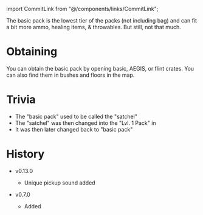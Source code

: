 import CommitLink from "@/components/links/CommitLink";

The basic pack is the lowest tier of the packs (not including bag) and can fit a bit more ammo, healing items, & throwables. But still, not that much. 

# Obtaining

You can obtain the basic pack by opening basic, AEGIS, or flint crates. You can also find them in bushes and floors in the map. 

# Trivia 

 - The "basic pack" used to be called the "satchel"
 - The "satchel" was then changed into the "Lvl. 1 Pack" in <CommitLink sha="1da8f75e"/>
 - It was then later changed back to "basic pack"

# History

 - v0.13.0
   - Unique pickup sound added 

 - v0.7.0
   - Added
  
   
